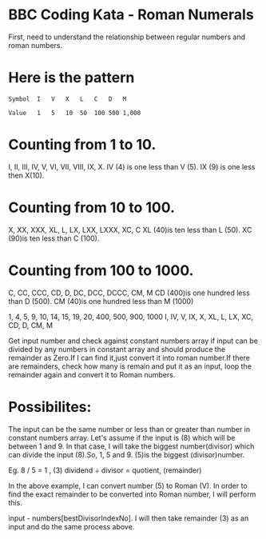 # BBC Coding Kata - Roman Numerals

First, need to understand the relationship between regular numbers and roman numbers.

# Here is the pattern

```Symbol  I   V   X   L   C   D   M```

```Value   1   5   10  50  100 500 1,000```

# Counting from 1 to 10.

I, II, III, IV, V, VI, VII, VIII, IX, X.
IV (4) is one less than V (5).
IX (9) is one less then X(10).

# Counting from 10 to 100.

X, XX,  XXX,  XL,   L, LX,  LXX,  LXXX, XC,  C
XL (40)is ten less than L (50).
XC (90)is ten less than C (100).

# Counting from 100 to 1000.

C, CC,  CCC,  CD,   D, DC,  DCC,  DCCC, CM,  M
CD (400)is one hundred less than D (500).
CM (40)is one hundred less than M (1000)

1,  4,  5,  9,  10, 14, 15, 19, 20, 400, 500,  900,   1000
I,  IV, V,  IX, X,  XL, L,  LX, XC, CD,  D,    CM,    M

Get input number and check against constant numbers array if input can be divided by any numbers in constant array and should produce the remainder as Zero.If I can find it,just convert it into roman number.If there are remainders, check how many is remain and put it as an input, loop the remainder again and convert it to Roman numbers. 

# Possibilites:

The input can be the same number or less than or greater than number in constant numbers array. Let's assume if the input is (8) which will be between 1 and 9. In that case, I will take the biggest number(divisor) which can divide the input (8).So, 1, 5 and 9. (5)is the biggest (divisor)number. 

Eg. 8 / 5 = 1 , (3) 
dividend ÷ divisor = quotient, (remainder)

In the above example, I can convert number (5) to Roman (V). In order to find the exact remainder to be converted into Roman number, I will perform this.

input - numbers[bestDivisorIndexNo]. I will then take remainder (3) as an input and do the same process above.
